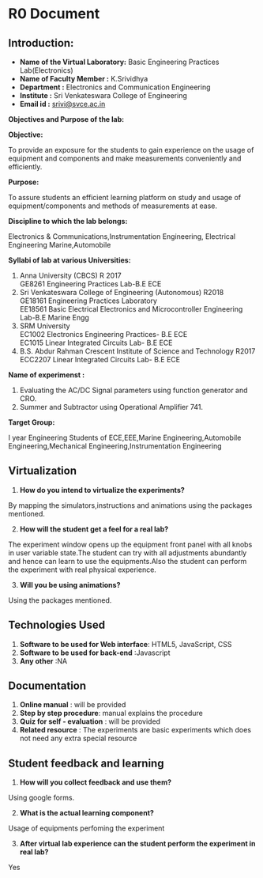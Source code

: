 # R0 Document

## Introduction:

- **Name of the Virtual Laboratory:**   Basic Engineering Practices Lab(Electronics)
- **Name of Faculty Member :**          K.Srividhya
- **Department :**                      Electronics and Communication Engineering
- **Institute :**                       Sri Venkateswara College of Engineering
- **Email id :**                        srivi@svce.ac.in


**Objectives and Purpose of the lab:**

**Objective:**

To provide an exposure for the students to gain experience on the usage of equipment and components and make measurements conveniently and efficiently.

**Purpose:**

To assure students an efficient learning platform on study and usage of equipment/components and methods of measurements at ease.

**Discipline to which the lab belongs:**

Electronics & Communications,Instrumentation Engineering, Electrical Engineering Marine,Automobile

**Syllabi of lab at various Universities:**

1. Anna University (CBCS) R 2017 <br/>
   GE8261 Engineering Practices Lab-B.E ECE
2. Sri Venkateswara College of Engineering (Autonomous) R2018 <br/>
   GE18161 Engineering Practices Laboratory <br/>
   EE18561 Basic Electrical Electronics and Microcontroller Engineering Lab-B.E Marine Engg
3. SRM University <br/>
   EC1002 Electronics Engineering Practices- B.E ECE <br/>
   EC1015 Linear Integrated Circuits Lab- B.E ECE
4. B.S. Abdur Rahman Crescent Institute of Science and Technology R2017 <br/>
   ECC2207 Linear Integrated Circuits Lab- B.E ECE

**Name of experimenst :**

1. Evaluating the AC/DC Signal parameters using function generator and CRO.
2. Summer and Subtractor using Operational Amplifier 741.

**Target Group:**

I year Engineering Students of ECE,EEE,Marine Engineering,Automobile Engineering,Mechanical Engineering,Instrumentation Engineering

## Virtualization

 1. **How do you intend to virtualize the experiments?**

By mapping the simulators,instructions and animations using the packages mentioned.

 2. **How will the student get a feel for a real lab?**

The experiment window opens up the equipment front panel with all knobs in user variable state.The student can try with all adjustments abundantly and hence can learn to use the equipments.Also the student can perform the experiment with real physical experience.

 3. **Will you be using animations?**

Using the packages mentioned.

## Technologies Used

1. **Software to be used for Web interface**: HTML5, JavaScript, CSS
2. **Software to be used for back-end** :Javascript
3. **Any other** :NA

## Documentation

1. **Online manual** : will be provided
2. **Step by step procedure**: manual explains the procedure
3. **Quiz for self - evaluation** : will be provided
4. **Related resource** : The experiments are basic experiments which does not need any extra special resource

## Student feedback and learning

1. **How will you collect feedback and use them?**

Using google forms.

2. **What is the actual learning component?**

Usage of equipments perfoming the experiment

3. **After virtual lab experience can the student perform the experiment in real lab?**

Yes
